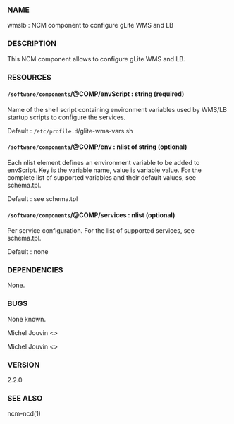 
### NAME

wmslb : NCM component to configure gLite  WMS and LB

### DESCRIPTION

This NCM component allows to configure gLite WMS and LB.

### RESOURCES

#### `/software/components`/@COMP/envScript : string (required)

Name of the shell script containing environment variables used by WMS/LB startup scripts to configure the services.

Default : `/etc/profile.d`/glite-wms-vars.sh

#### `/software/components`/@COMP/env : nlist of string (optional)

Each nlist element defines an environment variable to be added to envScript. Key is the variable name, value is variable value.
For the complete list of supported variables and their default values, see schema.tpl.

Default : see schema.tpl

#### `/software/components`/@COMP/services : nlist (optional)

Per service configuration. For the list of supported services, see schema.tpl.

Default : none

### DEPENDENCIES

None.

### BUGS

None known.

Michel Jouvin <>

Michel Jouvin <>

### VERSION

2.2.0

### SEE ALSO

ncm-ncd(1)
